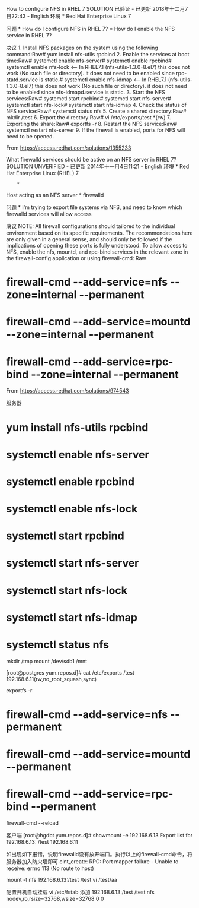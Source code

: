 How to configure NFS in RHEL 7 SOLUTION 已验证 - 已更新 2018年十二月7日22:43 - English 环境
	* Red Hat Enterprise Linux 7

问题
	* How do I configure NFS in RHEL 7?
	* How do I enable the NFS service in RHEL 7?

决议
	1. Install NFS packages on the system using the following command:Raw# yum install nfs-utils rpcbind
	2. Enable the services at boot time:Raw#  systemctl enable nfs-server#  systemctl enable rpcbind#  systemctl enable nfs-lock         <-- In  RHEL7.1 (nfs-utils-1.3.0-8.el7)   this does not work (No such file or directory).   it does not need to be enabled since rpc-statd.service  is static.#  systemctl enable nfs-idmap     <-- In  RHEL7.1 (nfs-utils-1.3.0-8.el7)   this does not work (No such file or directory).  it does not need to be enabled since nfs-idmapd.service is static.
	3. Start the NFS services:Raw#  systemctl start rpcbind#  systemctl start nfs-server#  systemctl start nfs-lock#  systemctl start nfs-idmap
	4. Check the status of NFS service:Raw# systemctl status nfs
	5. Create a shared directory:Raw# mkdir /test
	6. Export the directory:Raw# vi /etc/exports/test *(rw)
	7. Exporting the share:Raw# exportfs -r
	8. Restart the NFS service:Raw# systemctl restart nfs-server
	9. If the firewall is enabled, ports for NFS will need to be opened.

 From <https://access.redhat.com/solutions/1355233> 

What firewalld services should be active on an NFS server in RHEL 7?
 SOLUTION UNVERIFIED - 已更新 2014年十一月4日11:21 - 
English 
环境
	* 
Red Hat Enterprise Linux (RHEL) 7

		* 
Host acting as an NFS server
	* 
firewalld


问题
	* 
I'm trying to export file systems via NFS, and need to know which firewalld services will allow access


决议
NOTE: All firewall configurations should tailored to the individual environment based on its specific requirements. The recommendations here are only given in a general sense, and should only be followed if the implications of opening these ports is fully understood.
To allow access to NFS, enable the nfs, mountd, and rpc-bind services in the relevant zone in the firewall-config application or using firewall-cmd:
Raw

# firewall-cmd --add-service=nfs --zone=internal --permanent
# firewall-cmd --add-service=mountd --zone=internal --permanent
# firewall-cmd --add-service=rpc-bind --zone=internal --permanent
 
From <https://access.redhat.com/solutions/974543>

 
 
服务器
# yum install nfs-utils rpcbind
 
#  systemctl enable nfs-server
#  systemctl enable rpcbind
#  systemctl enable nfs-lock
 
 
#  systemctl start rpcbind
#  systemctl start nfs-server
#  systemctl start nfs-lock
#  systemctl start nfs-idmap
 
# systemctl status nfs
 
mkdir /tmp
mount /dev/sdb1 /mnt
 
[root@postgres yum.repos.d]# cat /etc/exports
/test        192.168.6.11(rw,no_root_squash,sync)
 
 
 
exportfs -r
 
 
# firewall-cmd --add-service=nfs  --permanent
# firewall-cmd --add-service=mountd --permanent
# firewall-cmd --add-service=rpc-bind --permanent
firewall-cmd --reload
 
 
客户端
[root@hgdbt yum.repos.d]# showmount -e 192.168.6.13
Export list for 192.168.6.13:
/test 192.168.6.11
 
如出现如下报错，说明firewalld没有放开端口。执行以上的firewall-cmd命令，将服务器加入防火墙即可
clnt_create: RPC: Port mapper failure - Unable to receive: errno 113 (No route to host)
 
mount -t nfs 192.168.6.13:/test /test
vi /test/aa
 
配置开机自动挂载
vi /etc/fstab
添加
192.168.6.13:/test /test nfs  nodev,ro,rsize=32768,wsize=32768    0 0